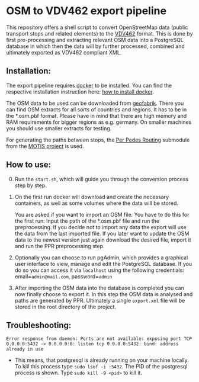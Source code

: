 # OSM to VDV462 export pipeline

This repository offers a shell script to convert OpenStreetMap data (public transport stops and related elements) to the [VDV462](https://www.vdv.de/vdv-462-netex-schrift-v00-26d.pdfx) format. This is done by first pre-processing and extracting relevant OSM data into a PostgreSQL database in which then the data will by further processed, combined and ultimately exported as VDV462 compliant XML.

## Installation:

The export pipeline requires [docker](https://www.docker.com/) to be installed.
You can find the respective installation instruction here: [how to install docker](https://docs.docker.com/engine/install/).

The OSM data to be used can be downloaded from [geofabrik](https://download.geofabrik.de/). There you can find OSM extracts for all sorts of countries and regions. It has to be in the *.osm.pbf format. Please have in mind that there are high memory and RAM requirements for bigger regions as e.g. germany. On smaller machines you should use smaller extracts for testing.

For generating the paths between stops, the [Per Pedes Routing](https://motis-project.de/docs/api/endpoint/ppr.html) submodule from the [MOTIS project](http://motis-project.de/) is used.

## How to use:

0. Run the `start.sh`, which will guide you through the conversion process step by step.

1. On the first run docker will download and create the necessary containers, as well as some volumes where the data will be stored.

   You are asked if you want to import an OSM file. You have to do this for the first run: Input the path of the *.osm.pbf file and run the preprocessing. If you decide not to import any data the export will use the data from the last imported file. If you later want to update the OSM data to the newest version just again download the desired file, import it and run the PPR preprocessing step. 

2. Optionally you can choose to run pgAdmin, which provides a graphical user interface to view, manage and edit the PostgreSQL database.
If you do so you can access it via `localhost` using the following credentials: email=`admin@mail.com`, password=`admin`

3. After importing the OSM data into the database is completed you can now finally choose to export it.
In this step the OSM data is analysed and paths are generated by PPR.
Ultimately a single `export.xml` file will be stored in the root directory of the project.

## Troubleshooting:

`Error response from daemon: Ports are not available: exposing port TCP 0.0.0.0:5432 -> 0.0.0.0:0: listen tcp 0.0.0.0:5432: bind: address already in use`

- This means, that postgresql is already running on your machine locally. To kill this process type `sudo lsof -i :5432`. The PID of the postgresql process is shown. Type `sudo kill -9 <pid>` to kill it.